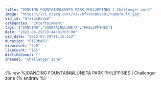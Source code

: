 ```yaml
---
title: "DANCING FOUNTAIN@LUNETA PARK PHILIPPINES | Challenger zone"
image: "https:\/\/i.ytimg.com\/vi\/6fxYoxBoVp8\/hqdefault.jpg"
vid_id: "6fxYoxBoVp8"
categories: "Entertainment"
tags: ["DANCING","FOUNTAIN@LUNETA","PHILIPPINES"]
date: "2022-04-29T19:44:01+03:00"
vid_date: "2022-04-29T11:15:11Z"
duration: "PT13M45S"
viewcount: "245"
likeCount: "155"
dislikeCount: ""
channel: "Challenger zone"
---
```

{% raw %}DANCING FOUNTAIN@LUNETA PARK PHILIPPINES | Challenger zone {% endraw %}
